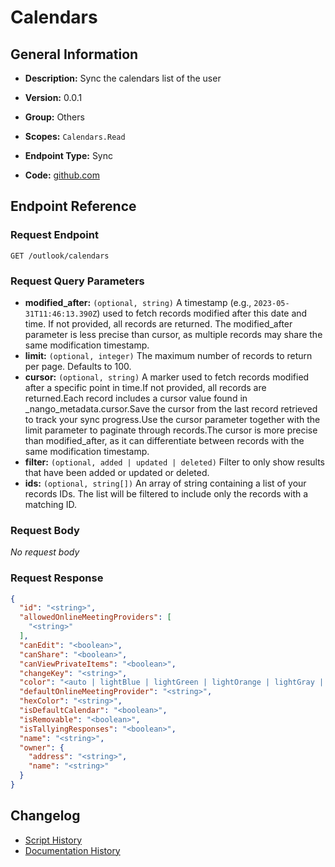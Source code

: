 <!-- BEGIN GENERATED CONTENT -->
# Calendars

## General Information

- **Description:** Sync the calendars list of the user

- **Version:** 0.0.1
- **Group:** Others
- **Scopes:** `Calendars.Read`
- **Endpoint Type:** Sync
- **Code:** [github.com](https://github.com/NangoHQ/integration-templates/tree/main/integrations/outlook/syncs/calendars.ts)


## Endpoint Reference

### Request Endpoint

`GET /outlook/calendars`

### Request Query Parameters

- **modified_after:** `(optional, string)` A timestamp (e.g., `2023-05-31T11:46:13.390Z`) used to fetch records modified after this date and time. If not provided, all records are returned. The modified_after parameter is less precise than cursor, as multiple records may share the same modification timestamp.
- **limit:** `(optional, integer)` The maximum number of records to return per page. Defaults to 100.
- **cursor:** `(optional, string)` A marker used to fetch records modified after a specific point in time.If not provided, all records are returned.Each record includes a cursor value found in _nango_metadata.cursor.Save the cursor from the last record retrieved to track your sync progress.Use the cursor parameter together with the limit parameter to paginate through records.The cursor is more precise than modified_after, as it can differentiate between records with the same modification timestamp.
- **filter:** `(optional, added | updated | deleted)` Filter to only show results that have been added or updated or deleted.
- **ids:** `(optional, string[])` An array of string containing a list of your records IDs. The list will be filtered to include only the records with a matching ID.

### Request Body

_No request body_

### Request Response

```json
{
  "id": "<string>",
  "allowedOnlineMeetingProviders": [
    "<string>"
  ],
  "canEdit": "<boolean>",
  "canShare": "<boolean>",
  "canViewPrivateItems": "<boolean>",
  "changeKey": "<string>",
  "color": "<auto | lightBlue | lightGreen | lightOrange | lightGray | lightYellow | lightTeal | lightPink | lightBrown | lightRed | maxColor>",
  "defaultOnlineMeetingProvider": "<string>",
  "hexColor": "<string>",
  "isDefaultCalendar": "<boolean>",
  "isRemovable": "<boolean>",
  "isTallyingResponses": "<boolean>",
  "name": "<string>",
  "owner": {
    "address": "<string>",
    "name": "<string>"
  }
}
```

## Changelog

- [Script History](https://github.com/NangoHQ/integration-templates/commits/main/integrations/outlook/syncs/calendars.ts)
- [Documentation History](https://github.com/NangoHQ/integration-templates/commits/main/integrations/outlook/syncs/calendars.md)

<!-- END  GENERATED CONTENT -->

